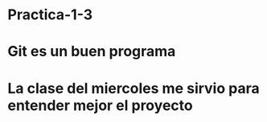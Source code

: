 # Practica-1-3
# Git es un buen programa
# La clase del miercoles me sirvio para entender mejor el proyecto
